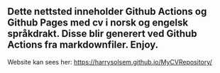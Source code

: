 ## Dette nettsted inneholder Github Actions og Github Pages med cv i norsk og engelsk språkdrakt. Disse blir generert ved Github Actions fra markdownfiler. Enjoy.


Website kan sees her: https://harrysolsem.github.io/MyCVRepository/
